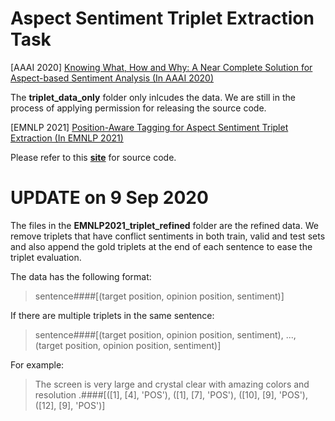 
# Aspect Sentiment Triplet Extraction Task
[AAAI 2020] [Knowing What, How and Why: A Near Complete Solution for Aspect-based Sentiment Analysis (In AAAI 2020)](https://arxiv.org/pdf/1911.01616.pdf)

The **triplet_data_only** folder only inlcudes the data. We are still in the process of applying permission for releasing the source code.



[EMNLP 2021] [Position-Aware Tagging for Aspect Sentiment Triplet Extraction (In EMNLP 2021)](https://github.com/xuuuluuu/Position-Aware-Tagging-for-ASTE)

Please refer to this **[site](https://github.com/xuuuluuu/Position-Aware-Tagging-for-ASTE)** for source code.




# UPDATE on 9 Sep 2020
The files in the **EMNLP2021_triplet_refined** folder are the refined data. We remove triplets that have conflict sentiments in both train, valid and test sets and also append the gold triplets at the end of each sentence to ease the triplet evaluation.

The data has the following format: 

> sentence####[(target position, opinion position, sentiment)]

If there are multiple triplets in the same sentence:

> sentence####[(target position, opinion position, sentiment), ..., (target position, opinion position, sentiment)]

For example:

> The screen is very large and crystal clear with amazing colors and resolution .####[([1], [4], 'POS'), ([1], [7], 'POS'), ([10], [9], 'POS'), ([12], [9], 'POS')]
